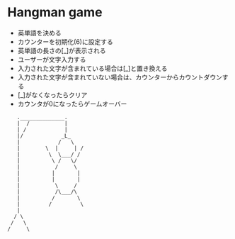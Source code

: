 # Hangman game

- 英単語を決める
- カウンターを初期化(6)に設定する
- 英単語の長さの[_]が表示される
- ユーザーが文字入力する
- 入力された文字が含まれている場合は[_]と置き換える
- 入力された文字が含まれていない場合は、カウンターからカウントダウンする
- [_]がなくなったらクリア
- カウンタが0になったらゲームオーバー

```
   .______________.
   |  /           |
   | /            |
   |/            _L_
   |            /   \
   |        \  |     | /
   |         \  \___/ /
   |          \ /   \/
   |           /     \
   |          |       |
   |          |       |
   |           \     /
   |           /\___/\
   |          /       \
   |         /         \
   |
  / \
 /   \
/     \
```